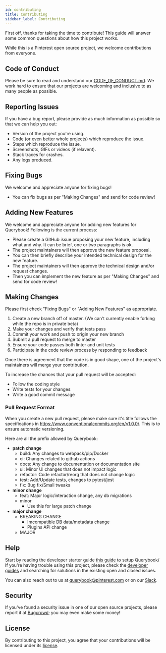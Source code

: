 ```yaml
---
id: contributing
title: Contributing
sidebar_label: Contributing
---
```


First off, thanks for taking the time to contribute! This guide will answer
some common questions about how this project works.

While this is a Pinterest open source project, we welcome contributions from
everyone.

## Code of Conduct

Please be sure to read and understand our [CODE_OF_CONDUCT.md](https://github.com/pinterest/querybook/blob/master/CODE_OF_CONDUCT.md).
We work hard to ensure that our projects are welcoming and inclusive to as many
people as possible.

## Reporting Issues

If you have a bug report, please provide as much information as possible so that
we can help you out:

-   Version of the project you're using.
-   Code (or even better whole projects) which reproduce the issue.
-   Steps which reproduce the issue.
-   Screenshots, GIFs or videos (if relavent).
-   Stack traces for crashes.
-   Any logs produced.

## Fixing Bugs

We welcome and appreciate anyone for fixing bugs!

-   You can fix bugs as per "Making Changes" and send for code review!

## Adding New Features

We welcome and appreciate anyone for adding new features for Querybook!
Following is the current process:

-   Please create a GitHub issue proposing your new feature, including what and why. It can be brief, one or two paragraphs is ok.
-   The project maintainers will then approve the new feature proposal.
-   You can then briefly describe your intended technical design for the new feature.
-   The project maintainers will then approve the technical design and/or request changes.
-   Then you can implement the new feature as per "Making Changes" and send for code review!

## Making Changes

Please first check "Fixing Bugs" or "Adding New Features" as appropriate.

1. Create a new branch off of master. (We can't currently enable forking while the repo is in private beta)
2. Make your changes and verify that tests pass
3. Commit your work and push to origin your new branch
4. Submit a pull request to merge to master
5. Ensure your code passes both linter and unit tests
6. Participate in the code review process by responding to feedback

Once there is agreement that the code is in good shape, one of the project's
maintainers will merge your contribution.

To increase the chances that your pull request will be accepted:

-   Follow the coding style
-   Write tests for your changes
-   Write a good commit message

### Pull Request Format

When you create a new pull request, please make sure it's title follows the specifications in https://www.conventionalcommits.org/en/v1.0.0/. This is to ensure automatic versioning.

Here are all the prefix allowed by Querybook:

-   **patch change**
    -   build: Any changes to webpack/pip/Docker
    -   ci: Changes related to github actions
    -   docs: Any change to documentation or documentation site
    -   ui: Minor UI changes that does not impact logic
    -   refactor: Code refactor/reorg that does not change logic
    -   test: Add/Update tests, changes to pytest/jest
    -   fix: Bug fix/Small tweaks
-   **minor change**
    -   feat: Major logic/interaction change, any db migrations
    -   minor
        -   Use this for large patch change
-   **major change**
    -   BREAKING CHANGE
        -   Imcompatible DB data/metadata change
        -   Plugins API change
    -   MAJOR

## Help

Start by reading the developer starter guide [this guide](./developer_setup.md) to setup Querybook/
If you're having trouble using this project, please check the [developer guides](./developer_guide/)
and searching for solutions in the existing open and closed issues.

You can also reach out to us at querybook@pinterest.com or on our [Slack](https://join.slack.com/t/querybookchat/shared_invite/zt-dpr988af-9VwGkjcmPhqTmRoA2Tm3gg).

## Security

If you've found a security issue in one of our open source projects,
please report it at [Bugcrowd](https://bugcrowd.com/pinterest); you may even
make some money!

## License

By contributing to this project, you agree that your contributions will be
licensed under its [license](LICENSE).

